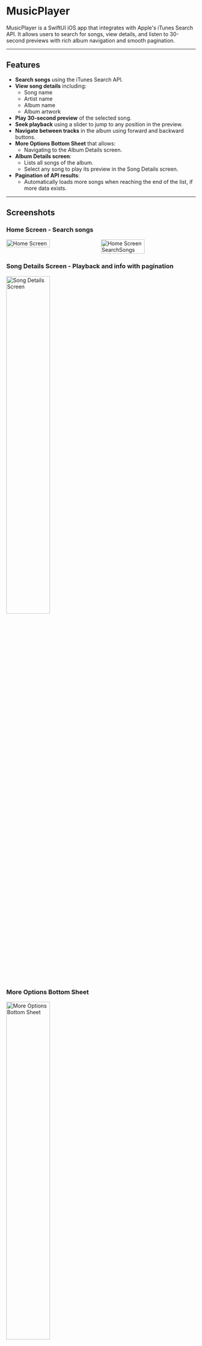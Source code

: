 # MusicPlayer

MusicPlayer is a SwiftUI iOS app that integrates with Apple's iTunes Search API. It allows users to search for songs, view details, and listen to 30-second previews with rich album navigation and smooth pagination.

---

## Features

- **Search songs** using the iTunes Search API.
- **View song details** including:
  - Song name
  - Artist name
  - Album name
  - Album artwork
- **Play 30-second preview** of the selected song.
- **Seek playback** using a slider to jump to any position in the preview.
- **Navigate between tracks** in the album using forward and backward buttons.
- **More Options Bottom Sheet** that allows:
  - Navigating to the Album Details screen.
- **Album Details screen**:
  - Lists all songs of the album.
  - Select any song to play its preview in the Song Details screen.
- **Pagination of API results**:
  - Automatically loads more songs when reaching the end of the list, if more data exists.

---

## Screenshots

### Home Screen - Search songs

<div style="display: flex; gap: 10px; flex-wrap: wrap;">
  <img src="./PreviewImages/HomeScreen.png" alt="Home Screen" style="width: 48%;" />
  <img src="./PreviewImages/HomeScreenSearchSongs.png" alt="Home Screen SearchSongs" style="width: 48%;" />
</div>

### Song Details Screen - Playback and info with pagination

<img src="./PreviewImages/SongDetailsScreen.png" alt="Song Details Screen" width="48%" />

### More Options Bottom Sheet

<img src="./PreviewImages/MoreOptionsBottomSheet.png" alt="More Options Bottom Sheet" width="48%" />


### Album Details Screen

<img src="./PreviewImages/AlbumDetailsScreen.png" alt="Album Details Screen" width="48%" />

---

## Technical Details

- **Swift 6**: The project is fully implemented in Swift 6, leveraging its latest features and improvements.
- **MVVM Architecture Pattern**: Clear separation of concerns between UI, business logic, and data.
- **Tests Implementation**: Unit and integration tests are included to ensure reliability.
- **API Results Pagination**: Seamless loading of additional data when the user scrolls to the end of song lists.
- **SOLID Principles**: Code adheres to SOLID design principles for maintainability and scalability.

---

## Getting Started

### Requirements

- Xcode 16 or newer
- iOS 18 or newer
- Swift 6

### Setup and Run

1. Clone this repository:

```bash
git clone https://github.com/joorgeroberto/MusicPlayer.git
cd MusicPlayer
````

2. Open the project in Xcode:

```bash
open MusicPlayer.xcodeproj
```

3. Build and run the app on a simulator or a physical device.

## Architecture and Notes

- The app uses SwiftUI and Combine.
- Networking uses the iTunes Search API with pagination support.
- Audio playback is handled via AVFoundation.
- Follows MVVM architecture and SOLID design principles.

## License

This project is licensed under the MIT License. See the LICENSE file for details.

## Contact

<div style="display: flex; flex-direction: column; align-items: center; margin-top: 50px; margin-bottom: 50px;">

  <div align="center" style="margin-bottom: 30px;">
    <a href="https://github.com/joorgeroberto" target="_blank" rel="noopener noreferrer">
      <img style="border-radius: 50%;" src="https://avatars.githubusercontent.com/u/5282212?s=460&u=53cc5df290ab3e86d8e73fb38483eb0dca55186a&v=4" width="120px" alt="Foto de Jorge de Carvalho" />
      <br />
      <sub><b>Jorge de Carvalho</b></sub>
    </a>
  </div>
  <br /><br />

  <div align="center">

  [![Linkedin Badge](https://img.shields.io/badge/-Jorge_de_Carvalho-blue?style=flat-square&logo=Linkedin&logoColor=white)](https://www.linkedin.com/in/jorge-de-carvalho-aa21b2186/)
  [![Github Badge](https://img.shields.io/badge/-Jorge_de_Carvalho-000?style=flat-square&logo=Github&logoColor=white)](https://github.com/joorgeroberto)
  [![Gmail Badge](https://img.shields.io/badge/-joorgeroberto@gmail.com-c14438?style=flat-square&logo=Gmail&logoColor=white&link=mailto:joorgeroberto@gmail.com)](mailto:joorgeroberto@gmail.com)

  </div>

</div>
